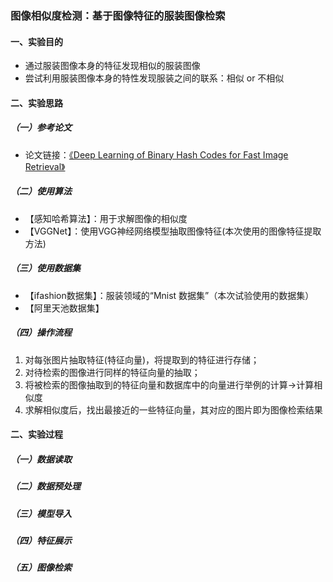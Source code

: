 ### 图像相似度检测：基于图像特征的服装图像检索
#### 一、实验目的
* 通过服装图像本身的特征发现相似的服装图像
* 尝试利用服装图像本身的特性发现服装之间的联系：相似 or 不相似

#### 二、实验思路
##### （一）参考论文
* 论文链接：[《Deep Learning of Binary Hash Codes for Fast Image Retrieval》](https://www.iis.sinica.edu.tw/~kevinlin311.tw/cvprw15.pdf)  

##### （二）使用算法
* 【感知哈希算法】：用于求解图像的相似度  
* 【VGGNet】：使用VGG神经网络模型抽取图像特征(本次使用的图像特征提取方法)

##### （三）使用数据集
* 【ifashion数据集】：服装领域的“Mnist 数据集”（本次试验使用的数据集）
* 【阿里天池数据集】

##### （四）操作流程
1. 对每张图片抽取特征(特征向量)，将提取到的特征进行存储；
2. 对待检索的图像进行同样的特征向量的抽取；
3. 将被检索的图像抽取到的特征向量和数据库中的向量进行举例的计算->计算相似度
4. 求解相似度后，找出最接近的一些特征向量，其对应的图片即为图像检索结果

#### 二、实验过程
##### （一）数据读取
##### （二）数据预处理
##### （三）模型导入
##### （四）特征展示
##### （五）图像检索
